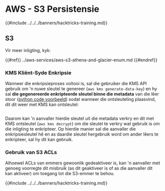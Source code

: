 # AWS - S3 Persistensie

{{#include ../../../banners/hacktricks-training.md}}

## S3

Vir meer inligting, kyk:

{{#ref}}
../aws-services/aws-s3-athena-and-glacier-enum.md
{{#endref}}

### KMS Kliënt-Syde Enkripsie

Wanneer die enkripsieproses voltooi is, sal die gebruiker die KMS API gebruik om 'n nuwe sleutel te genereer (`aws kms generate-data-key`) en hy sal **die gegenereerde enkripteerde sleutel binne die metadata** van die lêer stoor ([python code voorbeeld](https://aioboto3.readthedocs.io/en/latest/cse.html#how-it-works-kms-managed-keys)) sodat wanneer die ontsleuteling plaasvind, dit dit weer met KMS kan ontsleutel:

<figure><img src="../../../images/image (226).png" alt=""><figcaption></figcaption></figure>

Daarom kan 'n aanvaller hierdie sleutel uit die metadata verkry en dit met KMS ontsleutel (`aws kms decrypt`) om die sleutel te verkry wat gebruik is om die inligting te enkripteer. Op hierdie manier sal die aanvaller die enkripsiesleutel hê en as daardie sleutel hergebruik word om ander lêers te enkripteer, sal hy dit kan gebruik.

### Gebruik van S3 ACLs

Alhoewel ACLs van emmers gewoonlik gedeaktiveer is, kan 'n aanvaller met genoeg voorregte dit misbruik (as dit geaktiveer is of as die aanvaller dit kan aktiveer) om toegang tot die S3-emmer te behou.

{{#include ../../../banners/hacktricks-training.md}}
